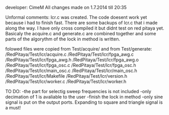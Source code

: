 
developer: CimeM
All changes made on 1.7.2014 till 20:35

Unformal comments:
lcr.c was created. The code doesent work yet because i had to finish fast. 
There are some backups of lcr.c that i made along the way. 
I have only cross compiled it but didnt test on red pitaya yet. 
Basicaly the acquire.c and generate.c are combined together and some parts of the algorythm of the lock in method is written.

folowed files were copied from Test/acquire/ and from Test/generate:
/RedPitaya/Test/lcr/acquire.c
/RedPitaya/Test/lcr/fpga_awg.c
/RedPitaya/Test/lcr/fpga_awg.h
/RedPitaya/Test/lcr/fpga_awg.o
/RedPitaya/Test/lcr/fpga_osc.c
/RedPitaya/Test/lcr/fpga_osc.h
/RedPitaya/Test/lcr/main_osc.c
/RedPitaya/Test/lcr/main_osc.h
/RedPitaya/Test/lcr/Makefile
/RedPitaya/Test/lcr/version.h
/RedPitaya/Test/lcr/worker.c
/RedPitaya/Test/lcr/worker.h


TO DO:
-the part for selectig sweep frequencies is not included
-only decimation of 1 is avaliable to the user
-finish the lock in method
-only sine signal is put on the output ports. Expanding to square and triangle signal is a must!

